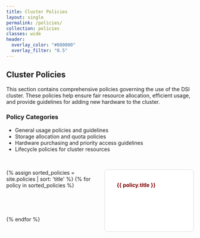 ```yaml
---
title: Cluster Policies
layout: single
permalink: /policies/
collection: policies
classes: wide
header:
  overlay_color: "#800000"
  overlay_filter: "0.5"
---
```


## Cluster Policies

This section contains comprehensive policies governing the use of the DSI cluster. These policies help ensure fair resource allocation, efficient usage, and provide guidelines for adding new hardware to the cluster.

<style>
.tile-grid {
  display: grid;
  grid-template-columns: repeat(3, 1fr);
  gap: 1.5rem;
  padding: 2rem 0;
  list-style: none;
  margin: 0;
}

@media (max-width: 1024px) {
  .tile-grid {
    grid-template-columns: repeat(2, 1fr);
  }
}
@media (max-width: 600px) {
  .tile-grid {
    grid-template-columns: 1fr;
  }
}

.tile {
  display: block;
  padding: 2rem;
  border: 1px solid #ddd;
  border-radius: 8px;
  text-decoration: none;
  color: inherit;
  background-color: #fff;
  transition: transform 0.2s, box-shadow 0.2s;
  height: 100%;
}
.tile:hover {
  transform: translateY(-5px);
  box-shadow: 0 4px 12px rgba(0,0,0,0.1);
  text-decoration: none;
}
.tile h4 {
  margin-top: 0;
  color: #800000;
}
</style>

### Policy Categories

- General usage policies and guidelines  
- Storage allocation and quota policies  
- Hardware purchasing and priority access guidelines  
- Lifecycle policies for cluster resources  

<div class="tile-grid">
  {% assign sorted_policies = site.policies | sort: 'title' %}
  {% for policy in sorted_policies %}
    <a href="{{ policy.url | relative_url }}" class="tile">
      <h4>{{ policy.title }}</h4>
    </a>
  {% endfor %}
</div>
